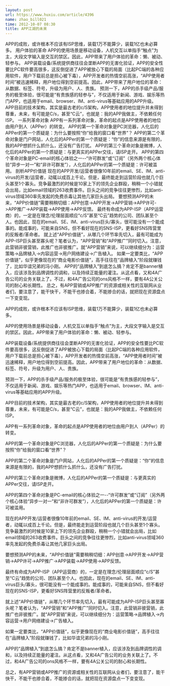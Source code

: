 ```yaml
---
layout: post
url: https://www.huxiu.com/article/4396
name: zhao_bill021
time: 2012-10-07 08:30
title: APP江湖的未来
---
```

APP的成败，或许根本不应该有ISP思维，装载1万不能算少，装载1亿也未必算多。 用户体验的革命 APP的使用场景是移动设备，人机交互以单指手“触点”为主，大段文字输入是交互的禁区。因此，APP带来了用户体验的革命：懒、被动、轻参与。 APP装载设备/系统提供商往往会垄断APP的无害化验证，APP的安全性要比PC软件要高很多，这反倒促进了APP被放心下载的局面（比起PC端的各种应用软件，用户下载前总是担心被下毒），APP开发者的热情空前高涨，“APP使用者时间”被迅速稀释，用户地位得到空前提高。因此，APP带来了用户地位的革命：从数据、标签、符号，升级为用户、人、贵族。 预测一下，APP的杀手级产品/服务的极至体验，很可能是“有贵族感的轻参与”，不仅适用于新闻、游戏、娱乐等热门APP，也适用于email、browser、IM、anti-virus等基础应用的APP升级。 APP目前的技术架构，其实是最古老的c/S架构，APP使用者的地位提升并未得到尊重，未来，有可能是C/s，甚至“C云”，也就是：我的APP我做主，不依赖任何ISP。 一系列革命对象 APP有一系列革命对象，革命的起点是APP使用者的地位由用户到人（APPer）的转变。 APP的第一个革命对象是PC浏览器，人化后的APPer的第一个质疑是：为什么要按照“你”给我的窗口看“世界”？ APP的第二个革命对象是门户网站，人化后的APPer的第一个质疑是：“你”的信息来源是有限的，我的APP想抓什么抓什么，还没有广告打扰。 APP的第三个革命对象是微博，人化后的APPer的第一个质疑是：与更真实的APPer交往，请ISP走开。 APP的第四个革命对象是PC-email的核心体验之一--“许可群发”或“订阅”（另外两个核心体验“异步一对一”和“非许可群发”），人化后的APPer的第一个质疑是：许可被滥用。 剖析APP价值链 现在的APP开发/运营者很像10年前的email、SE、IM、anti-virus的开发/运营者，动辄以成百上千论。但是，最终能走到运营阶段也就几个巨头甚至1个寡头。竞争最激烈的时候是10家上下的领先企业群殴，稍稍一个小错就会出局，比如email领域的263收费事件。巨头之间的竞争往往更惨烈，比如anti-virus领域360率先发起的免费杀毒让其他几家巨头出局。 要想预测APP的未来，“APP价值链”需要稍稍切细：APP创意->APP开发->APP营销->APP许可->APP推广->APP装载->APP使用->APP反馈。 最终有命成为APP-ISP（APP运营商）的，一定是在理念/伦理层面顺应“c/S”甚至“C云”趋势的公司、团队甚至个人。也因此，现在的email、SE、IM、anti-virus巨头/寡头，很可能没有一个能成事的。能成事的，可能来自SNS，但不看好现在的SNS-ISP，更看好SNS阵营里的反叛者/革命者。 就上述“APP价值链”，从哪几个环节率先切入，最有可能成为APP-ISP巨头甚至寡头呢？笔者认为，“APP营销”和“APP推广”同时切入。注意，此营销非彼营销，此推广也非彼推广。就“APP营销”来说，可以继续细分为：运营策略->品牌植入->内容运营->用户网络建设->广告植入。 如果一定要类比，“APP价值链”，似乎更像现在的“商业电影价值链”，高手往往在“品牌植入”阶段就赚钱了，比如华谊兄弟的冯小刚。 APP的“品牌植入”到底怎么搞？肯定不是banner植入，应该涉及到品牌调性的调和，以及持续正能量的灌注。从这点看，又和4A广告公司的业务关联上了。不过，和4A广告公司的ons风格不一样，要有4A公关公司的耐心和长期性。 总之，有APP营销或APP推广的资源或相关性的互联网从业者们，要注意了，能干快干，不能干也掺合着，不能掺合的话，就把现在资源盘点一下变变现。

APP的成败，或许根本不应该有ISP思维，装载1万不能算少，装载1亿也未必算多。

APP的使用场景是移动设备，人机交互以单指手“触点”为主，大段文字输入是交互的禁区。因此，APP带来了用户体验的革命：懒、被动、轻参与。

APP装载设备/系统提供商往往会垄断APP的无害化验证，APP的安全性要比PC软件要高很多，这反倒促进了APP被放心下载的局面（比起PC端的各种应用软件，用户下载前总是担心被下毒），APP开发者的热情空前高涨，“APP使用者时间”被迅速稀释，用户地位得到空前提高。因此，APP带来了用户地位的革命：从数据、标签、符号，升级为用户、人、贵族。

预测一下，APP的杀手级产品/服务的极至体验，很可能是“有贵族感的轻参与”，不仅适用于新闻、游戏、娱乐等热门APP，也适用于email、browser、IM、anti-virus等基础应用的APP升级。

APP目前的技术架构，其实是最古老的c/S架构，APP使用者的地位提升并未得到尊重，未来，有可能是C/s，甚至“C云”，也就是：我的APP我做主，不依赖任何ISP。

APP有一系列革命对象，革命的起点是APP使用者的地位由用户到人（APPer）的转变。

APP的第一个革命对象是PC浏览器，人化后的APPer的第一个质疑是：为什么要按照“你”给我的窗口看“世界”？

APP的第二个革命对象是门户网站，人化后的APPer的第一个质疑是：“你”的信息来源是有限的，我的APP想抓什么抓什么，还没有广告打扰。

APP的第三个革命对象是微博，人化后的APPer的第一个质疑是：与更真实的APPer交往，请ISP走开。

APP的第四个革命对象是PC-email的核心体验之一--“许可群发”或“订阅”（另外两个核心体验“异步一对一”和“非许可群发”），人化后的APPer的第一个质疑是：许可被滥用。

现在的APP开发/运营者很像10年前的email、SE、IM、anti-virus的开发/运营者，动辄以成百上千论。但是，最终能走到运营阶段也就几个巨头甚至1个寡头。竞争最激烈的时候是10家上下的领先企业群殴，稍稍一个小错就会出局，比如email领域的263收费事件。巨头之间的竞争往往更惨烈，比如anti-virus领域360率先发起的免费杀毒让其他几家巨头出局。

要想预测APP的未来，“APP价值链”需要稍稍切细：APP创意->APP开发->APP营销->APP许可->APP推广->APP装载->APP使用->APP反馈。

最终有命成为APP-ISP（APP运营商）的，一定是在理念/伦理层面顺应“c/S”甚至“C云”趋势的公司、团队甚至个人。也因此，现在的email、SE、IM、anti-virus巨头/寡头，很可能没有一个能成事的。能成事的，可能来自SNS，但不看好现在的SNS-ISP，更看好SNS阵营里的反叛者/革命者。

就上述“APP价值链”，从哪几个环节率先切入，最有可能成为APP-ISP巨头甚至寡头呢？笔者认为，“APP营销”和“APP推广”同时切入。注意，此营销非彼营销，此推广也非彼推广。就“APP营销”来说，可以继续细分为：运营策略->品牌植入->内容运营->用户网络建设->广告植入。

如果一定要类比，“APP价值链”，似乎更像现在的“商业电影价值链”，高手往往在“品牌植入”阶段就赚钱了，比如华谊兄弟的冯小刚。

APP的“品牌植入”到底怎么搞？肯定不是banner植入，应该涉及到品牌调性的调和，以及持续正能量的灌注。从这点看，又和4A广告公司的业务关联上了。不过，和4A广告公司的ons风格不一样，要有4A公关公司的耐心和长期性。

总之，有APP营销或APP推广的资源或相关性的互联网从业者们，要注意了，能干快干，不能干也掺合着，不能掺合的话，就把现在资源盘点一下变变现。

